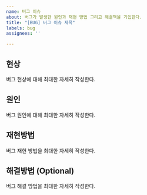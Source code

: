 ```yaml
---
name: 버그 이슈
about: 버그가 발생한 원인과 재현 방법 그리고 해결책을 기입한다.
title: "[BUG] 버그 이슈 제목"
labels: bug
assignees: ''

---
```


## 현상

버그 현상에 대해 최대한 자세히 작성한다.

## 원인

버그 원인에 대해 최대한 자세히 작성한다.

## 재현방법

버그 재현 방법을 최대한 자세히 작성한다.

## 해결방법 (Optional)

버그 해결 방법을 최대한 자세히 작성한다.
